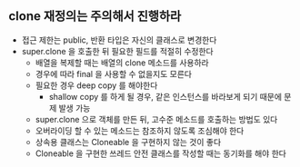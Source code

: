 ## clone 재정의는 주의해서 진행하라

- 접근 제한는 public, 반환 타입은 자신의 클래스로 변경한다
- super.clone 을 호출한 뒤 필요한 필드를 적절히 수정한다
    - 배열을 복제할 때는 배열의 clone 메소드를 사용하라
    - 경우에 따라 final 을 사용할 수 없을지도 모른다
    - 필요한 경우 deep copy 를 해야한다
        - shallow copy 를 하게 될 경우, 같은 인스턴스를 바라보게 되기 때문에 문제 발생 가능
    - super.clone 으로 객체를 만든 뒤, 고수준 메소드를 호출하는 방법도 있다
    - 오버라이딩 할 수 있는 메소드는 참조하지 않도록 조심해야 한다
    - 상속용 클래스는 Cloneable 을 구현하지 않는 것이 좋다 
    - Cloneable 을 구현한 쓰레드 안전 클래스를 작성할 때는 동기화를 해야 한다